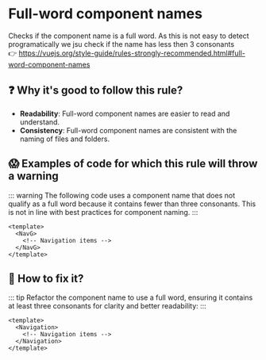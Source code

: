 # Full-word component names

Checks if the component name is a full word. As this is not easy to detect programatically we jsu check if the name has less then 3 consonants &nbsp;&nbsp;<br />
👉 https://vuejs.org/style-guide/rules-strongly-recommended.html#full-word-component-names

## ❓ Why it's good to follow this rule?

- **Readability**: Full-word component names are easier to read and understand.
- **Consistency**: Full-word component names are consistent with the naming of files and folders.

## 😱 Examples of code for which this rule will throw a warning

::: warning
The following code uses a component name that does not qualify as a full word because it contains fewer than three consonants. This is not in line with best practices for component naming.
:::

```vue
<template>
  <NavG>
    <!-- Navigation items -->
  </NavG>
</template>
```

## 🤩 How to fix it?

::: tip
Refactor the component name to use a full word, ensuring it contains at least three consonants for clarity and better readability:
:::

```vue
<template>
  <Navigation>
    <!-- Navigation items -->
  </Navigation>
</template>
```
